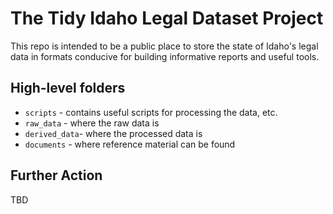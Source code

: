 # The Tidy Idaho Legal Dataset Project

This repo is intended to be a public place to store the state of Idaho's legal data in formats conducive for building informative reports and useful tools.

## High-level folders

- `scripts` - contains useful scripts for processing the data, etc.
- `raw_data` - where the raw data is
- `derived_data`- where the processed data is
- `documents` - where reference material can be found

## Further Action

TBD
